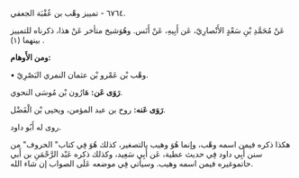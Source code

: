 ٦٧٦٤ - تمييز وهْب بن عُقْبَة الجعفي.

عَنْ مُحَمَّدِ بْنِ سَعْدٍ الأَنْصارِيّ، عَن أَبِيهِ، عَنْ أَنَس. وهُوَشيخ متأخر عَنْ هذا، ذكرناه للتمييز بينهما (١) .

**ومن الأَوهام:**

• وهْب بْن عَمْرو بْن عثمان النمري البَصْرِيّ.

**رَوَى عَن:** هَارُون بْن مُوسَى النحوي.

**رَوَى عَنه:** روح بن عبد المؤمن، ويحيى بْن الْفَضْل.

روى له أَبُو داود.

هكذا ذكره فيمن اسمه وهْب، وإنما هُوَ وهيب بالتصغير، كذلك هُوَ فِي كتاب" الحروف" من سنن أَبِي داود فِي حديث عطية، عَن أَبِي سَعِيد، وكذلك ذكره عَبْد الرَّحْمَنِ بن أَبي حاتموغيره فيمن اسمه وهيب. وسيأتي فِي موضعه عَلَى الصواب إن شاء الله.